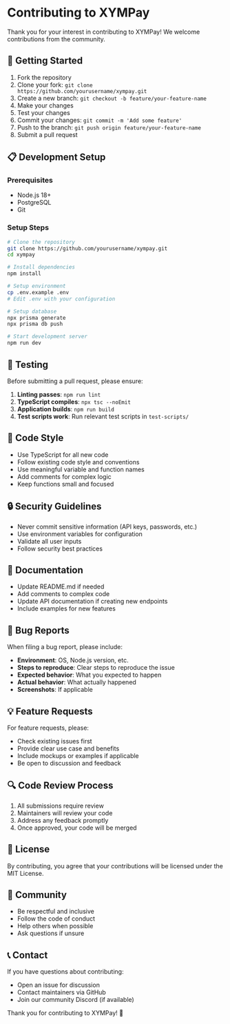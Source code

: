 # Contributing to XYMPay

Thank you for your interest in contributing to XYMPay! We welcome contributions from the community.

## 🚀 Getting Started

1. Fork the repository
2. Clone your fork: `git clone https://github.com/yourusername/xympay.git`
3. Create a new branch: `git checkout -b feature/your-feature-name`
4. Make your changes
5. Test your changes
6. Commit your changes: `git commit -m 'Add some feature'`
7. Push to the branch: `git push origin feature/your-feature-name`
8. Submit a pull request

## 📋 Development Setup

### Prerequisites
- Node.js 18+
- PostgreSQL
- Git

### Setup Steps
```bash
# Clone the repository
git clone https://github.com/yourusername/xympay.git
cd xympay

# Install dependencies
npm install

# Setup environment
cp .env.example .env
# Edit .env with your configuration

# Setup database
npx prisma generate
npx prisma db push

# Start development server
npm run dev
```

## 🧪 Testing

Before submitting a pull request, please ensure:

1. **Linting passes**: `npm run lint`
2. **TypeScript compiles**: `npx tsc --noEmit`
3. **Application builds**: `npm run build`
4. **Test scripts work**: Run relevant test scripts in `test-scripts/`

## 📝 Code Style

- Use TypeScript for all new code
- Follow existing code style and conventions
- Use meaningful variable and function names
- Add comments for complex logic
- Keep functions small and focused

## 🔒 Security Guidelines

- Never commit sensitive information (API keys, passwords, etc.)
- Use environment variables for configuration
- Validate all user inputs
- Follow security best practices

## 📖 Documentation

- Update README.md if needed
- Add comments to complex code
- Update API documentation if creating new endpoints
- Include examples for new features

## 🐛 Bug Reports

When filing a bug report, please include:

- **Environment**: OS, Node.js version, etc.
- **Steps to reproduce**: Clear steps to reproduce the issue
- **Expected behavior**: What you expected to happen
- **Actual behavior**: What actually happened
- **Screenshots**: If applicable

## 💡 Feature Requests

For feature requests, please:

- Check existing issues first
- Provide clear use case and benefits
- Include mockups or examples if applicable
- Be open to discussion and feedback

## 🔍 Code Review Process

1. All submissions require review
2. Maintainers will review your code
3. Address any feedback promptly
4. Once approved, your code will be merged

## 📜 License

By contributing, you agree that your contributions will be licensed under the MIT License.

## 🤝 Community

- Be respectful and inclusive
- Follow the code of conduct
- Help others when possible
- Ask questions if unsure

## 📞 Contact

If you have questions about contributing:

- Open an issue for discussion
- Contact maintainers via GitHub
- Join our community Discord (if available)

Thank you for contributing to XYMPay! 🎉

